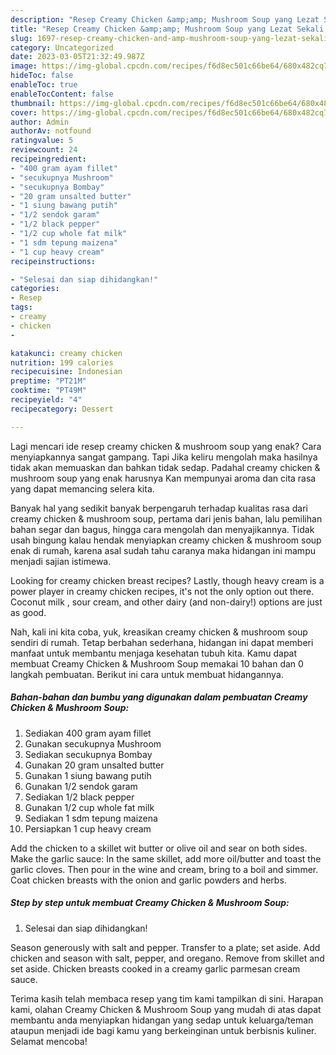 ```yaml
---
description: "Resep Creamy Chicken &amp;amp; Mushroom Soup yang Lezat Sekali, Buat Buka Puasa Lezat"
title: "Resep Creamy Chicken &amp;amp; Mushroom Soup yang Lezat Sekali, Buat Buka Puasa Lezat"
slug: 1697-resep-creamy-chicken-and-amp-mushroom-soup-yang-lezat-sekali-buat-buka-puasa-lezat
category: Uncategorized
date: 2023-03-05T21:32:49.987Z
image: https://img-global.cpcdn.com/recipes/f6d8ec501c66be64/680x482cq70/creamy-chicken-mushroom-soup-foto-resep-utama.jpg
hideToc: false
enableToc: true
enableTocContent: false
thumbnail: https://img-global.cpcdn.com/recipes/f6d8ec501c66be64/680x482cq70/creamy-chicken-mushroom-soup-foto-resep-utama.jpg
cover: https://img-global.cpcdn.com/recipes/f6d8ec501c66be64/680x482cq70/creamy-chicken-mushroom-soup-foto-resep-utama.jpg
author: Admin
authorAv: notfound
ratingvalue: 5
reviewcount: 24
recipeingredient:
- "400 gram ayam fillet"
- "secukupnya Mushroom"
- "secukupnya Bombay"
- "20 gram unsalted butter"
- "1 siung bawang putih"
- "1/2 sendok garam"
- "1/2 black pepper"
- "1/2 cup whole fat milk"
- "1 sdm tepung maizena"
- "1 cup heavy cream"
recipeinstructions:

- "Selesai dan siap dihidangkan!"
categories:
- Resep
tags:
- creamy
- chicken
- 

katakunci: creamy chicken  
nutrition: 199 calories
recipecuisine: Indonesian
preptime: "PT21M"
cooktime: "PT49M"
recipeyield: "4"
recipecategory: Dessert

---
```



Lagi mencari ide resep creamy chicken &amp; mushroom soup yang enak? Cara menyiapkannya sangat gampang. Tapi Jika keliru mengolah maka hasilnya tidak akan memuaskan dan bahkan tidak sedap. Padahal creamy chicken &amp; mushroom soup yang enak harusnya Kan mempunyai aroma dan cita rasa yang dapat memancing selera kita.


Banyak hal yang sedikit banyak berpengaruh terhadap kualitas rasa dari creamy chicken &amp; mushroom soup, pertama dari jenis bahan, lalu pemilihan bahan segar dan bagus, hingga cara mengolah dan menyajikannya. Tidak usah bingung kalau hendak menyiapkan creamy chicken &amp; mushroom soup enak di rumah, karena asal sudah tahu caranya maka hidangan ini mampu menjadi sajian istimewa.

Looking for creamy chicken breast recipes? Lastly, though heavy cream is a power player in creamy chicken recipes, it&#39;s not the only option out there. Coconut milk , sour cream, and other dairy (and non-dairy!) options are just as good.


Nah, kali ini kita coba, yuk, kreasikan creamy chicken &amp; mushroom soup sendiri di rumah. Tetap berbahan sederhana, hidangan ini dapat memberi manfaat untuk membantu menjaga kesehatan tubuh kita. Kamu dapat membuat Creamy Chicken &amp; Mushroom Soup memakai 10 bahan dan 0 langkah pembuatan. Berikut ini cara untuk membuat hidangannya.

<!--inarticleads1-->

##### Bahan-bahan dan bumbu yang digunakan dalam pembuatan Creamy Chicken &amp; Mushroom Soup:

1. Sediakan 400 gram ayam fillet
1. Gunakan secukupnya Mushroom
1. Sediakan secukupnya Bombay
1. Gunakan 20 gram unsalted butter
1. Gunakan 1 siung bawang putih
1. Gunakan 1/2 sendok garam
1. Sediakan 1/2 black pepper
1. Gunakan 1/2 cup whole fat milk
1. Sediakan 1 sdm tepung maizena
1. Persiapkan 1 cup heavy cream


Add the chicken to a skillet wit butter or olive oil and sear on both sides. Make the garlic sauce: In the same skillet, add more oil/butter and toast the garlic cloves. Then pour in the wine and cream, bring to a boil and simmer. Coat chicken breasts with the onion and garlic powders and herbs. 

<!--inarticleads2-->

##### Step by step untuk membuat Creamy Chicken &amp; Mushroom Soup:


1. Selesai dan siap dihidangkan!

Season generously with salt and pepper. Transfer to a plate; set aside. Add chicken and season with salt, pepper, and oregano. Remove from skillet and set aside. Chicken breasts cooked in a creamy garlic parmesan cream sauce. 

Terima kasih telah membaca resep yang tim kami tampilkan di sini. Harapan kami, olahan Creamy Chicken &amp; Mushroom Soup yang mudah di atas dapat membantu anda menyiapkan hidangan yang sedap untuk keluarga/teman ataupun menjadi ide bagi kamu yang berkeinginan untuk berbisnis kuliner. Selamat mencoba!
